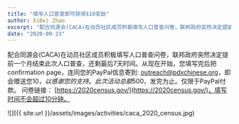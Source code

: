 ```yaml
---
title: "填写人口普查即可获得$10奖励"
author: XiBei Zhao
excerpt: "配合同源会(CACA)在动员社区成员积极填写人口普查问卷，联邦政府突然决定提前一个月结束此次人口普查，还剩最后7天时间。从现在开始，您填写完后把confirmation page，连同您的PayPal信息寄到: outreach@pdxchinese.org，即会赠送您$10，以感谢您的支持。此次活动总额$500，发完为止。仅限于PayPal付款。"
date: "2020-09-23"
---
```


配合同源会(CACA)在动员社区成员积极填写人口普查问卷，联邦政府突然决定提前一个月结束此次人口普查，还剩最后7天时间。从现在开始，您填写完后把confirmation page，连同您的PayPal信息寄到: outreach@pdxchinese.org，即会赠送您$10，以感谢您的支持。此次活动总额$500，发完为止。仅限于PayPal付款。 问卷链接： [https://2020census.gov/](https://2020census.gov/)，填写时间不会超过10分钟。

![]({{ site.url }}/assets/images/activities/caca_2020_census.jpg)
